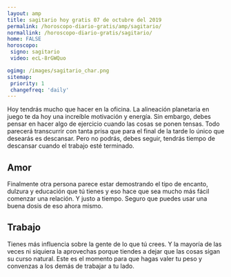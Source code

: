 ```yaml
---
layout: amp
title: sagitario hoy gratis 07 de octubre del 2019 
permalink: /horoscopo-diario-gratis/amp/sagitario/
normallink: /horoscopo-diario-gratis/sagitario/
home: FALSE
horoscopo:
 signo: sagitario
 video: ecL-8rGWQuo

ogimg: /images/sagitario_char.png
sitemap:
 priority: 1
 changefreq: 'daily'
---
```



Hoy tendrás mucho que hacer en la oficina. La alineación planetaria en juego te da hoy una increíble motivación y energía. Sin embargo, debes pensar en hacer algo de ejercicio cuando las cosas se ponen tensas. Todo parecerá transcurrir con tanta prisa que para el final de la tarde lo único que desearás es descansar. Pero no podrás, debes seguir, tendrás tiempo de descansar cuando el trabajo esté terminado.

## Amor

Finalmente otra persona parece estar demostrando el tipo de encanto, dulzura y educación que tú tienes y eso hace que sea mucho más fácil comenzar una relación. Y justo a tiempo. Seguro que puedes usar una buena dosis de eso ahora mismo.

## Trabajo

Tienes más influencia sobre la gente de lo que tú crees. Y la mayoría de las veces ni siquiera la aprovechas porque tiendes a dejar que las cosas sigan su curso natural. Este es el momento para que hagas valer tu peso y convenzas a los demás de trabajar a tu lado.